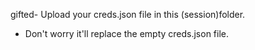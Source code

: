 gifted- Upload your creds.json file in this (session)folder.
- Don't worry it'll replace the empty creds.json file.
